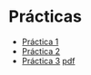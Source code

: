 # Prácticas

* [Práctica 1](https://nbviewer.jupyter.org/github/jbenavidesv87/CienciaDatos/blob/master/Notebooks/P1.ipynb)
* [Práctica 2](https://nbviewer.jupyter.org/github/jbenavidesv87/CienciaDatos/blob/master/Notebooks/P2.ipynb)
* [Práctica 3](https://nbviewer.jupyter.org/github/jbenavidesv87/CienciaDatos/blob/master/Notebooks/P3.ipynb) [pdf](/Notebooks/P3.pdf)